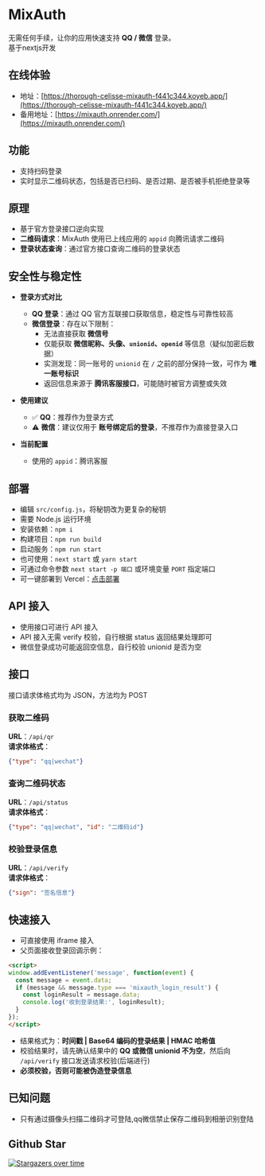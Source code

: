 # MixAuth
无需任何手续，让你的应用快速支持 **QQ / 微信** 登录。 \
基于nextjs开发

## 在线体验
- 地址：[https://thorough-celisse-mixauth-f441c344.koyeb.app/](https://thorough-celisse-mixauth-f441c344.koyeb.app/)  
- 备用地址：[https://mixauth.onrender.com/](https://mixauth.onrender.com/)


## 功能
- 支持扫码登录  
- 实时显示二维码状态，包括是否已扫码、是否过期、是否被手机拒绝登录等  

## 原理
- 基于官方登录接口逆向实现  
- **二维码请求**：MixAuth 使用已上线应用的 `appid` 向腾讯请求二维码  
- **登录状态查询**：通过官方接口查询二维码的登录状态  

## 安全性与稳定性

- **登录方式对比**  
  - **QQ 登录**：通过 QQ 官方互联接口获取信息，稳定性与可靠性较高  
  - **微信登录**：存在以下限制：  
    - 无法直接获取 **微信号**  
    - 仅能获取 **微信昵称、头像、`unionid`、`openid`** 等信息（疑似加密后数据）  
    - 实测发现：同一账号的 `unionid` 在 `/` 之前的部分保持一致，可作为 **唯一账号标识**  
    - 返回信息来源于 **腾讯客服接口**，可能随时被官方调整或失效  

- **使用建议**  
  - ✅ **QQ**：推荐作为登录方式  
  - ⚠️ **微信**：建议仅用于 **账号绑定后的登录**，不推荐作为直接登录入口  

- **当前配置**  
  - 使用的 `appid`：腾讯客服

 

## 部署
- 编辑 `src/config.js`，将秘钥改为更复杂的秘钥 
- 需要 Node.js 运行环境  
- 安装依赖：`npm i`  
- 构建项目：`npm run build`  
- 启动服务：`npm run start`
- 也可使用：`next start` 或 `yarn start` 
- 可通过命令参数 `next start -p 端口` 或环境变量 `PORT` 指定端口  
- 可一键部署到 Vercel：[点击部署](https://vercel.com/new/clone?repository-url=https://github.com/InvertGeek/mixauth)  

## API 接入
- 使用接口可进行 API 接入  
- API 接入无需 verify 校验，自行根据 status 返回结果处理即可  
- 微信登录成功可能返回空信息，自行校验 unionid 是否为空  

## 接口
接口请求体格式均为 JSON，方法均为 POST  

### 获取二维码
**URL**：`/api/qr`  
**请求体格式**：
```json
{"type": "qq|wechat"}
```

### 查询二维码状态
**URL**：`/api/status`  
**请求体格式**：
```json
{"type": "qq|wechat", "id": "二维码id"}
```

### 校验登录信息
**URL**：`/api/verify`  
**请求体格式**：
```json
{"sign": "签名信息"}
```

## 快速接入
- 可直接使用 iframe 接入  
- 父页面接收登录回调示例：
```html
<script>
window.addEventListener('message', function(event) {
  const message = event.data;
  if (message && message.type === 'mixauth_login_result') {
    const loginResult = message.data;
    console.log('收到登录结果:', loginResult);
  }
});
</script>
```

- 结果格式为：**时间戳 | Base64 编码的登录结果 | HMAC 哈希值**  
- 校验结果时，请先确认结果中的 **QQ 或微信 unionid 不为空**，然后向 `/api/verify` 接口发送请求校验(后端进行)
- **必须校验，否则可能被伪造登录信息**


## 已知问题
- 只有通过摄像头扫描二维码才可登陆,qq微信禁止保存二维码到相册识别登陆

## Github Star
[![Stargazers over time](https://starchart.cc/InvertGeek/mixauth.svg?variant=adaptive)](https://starchart.cc/InvertGeek/mixauth)




